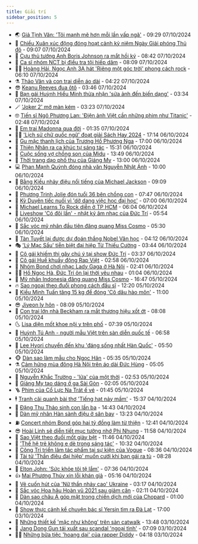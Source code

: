 ```yaml
---
title: Giải trí
sidebar_position: 5
---
```


<!-- vnexpress-giai-tri:START -->
- 🌏 [Giả Tịnh Văn: &#39;Tôi mạnh mẽ hơn mỗi lần vấp ngã&#39;](https://vnexpress.net/gia-tinh-van-toi-manh-me-hon-moi-lan-vap-nga-4801239.html) - 09:29 07/10/2024
- 💫 [Chiều Xuân xúc động đóng hoạt cảnh kỷ niệm Ngày Giải phóng Thủ đô](https://vnexpress.net/chieu-xuan-xuc-dong-dong-hoat-canh-ky-niem-ngay-giai-phong-thu-do-4801249.html) - 09:07 07/10/2024
- 🌮 [Cựu thủ tướng Anh Boris Johnson ra mắt hồi ký](https://vnexpress.net/cuu-thu-tuong-anh-boris-johnson-ra-mat-hoi-ky-4800477.html) - 08:42 07/10/2024
- 🧠 [Ca sĩ nhóm NCT bị điều tra tội hiếp dâm](https://vnexpress.net/ca-si-nhom-nct-bi-dieu-tra-toi-hiep-dam-4801181.html) - 08:09 07/10/2024
- 👨‍🏫 [Hoàng Hải, Ngọc Anh 3A hát &#39;Riêng một góc trời&#39; phong cách rock](https://vnexpress.net/hoang-hai-ngoc-anh-3a-hat-rieng-mot-goc-troi-phong-cach-rock-4801042.html) - 06:10 07/10/2024
- ⚗️ [Thảo Vân và con trai diễn áo dài](https://vnexpress.net/thao-van-va-con-trai-dien-ao-dai-4801038.html) - 04:22 07/10/2024
- 😎 [Keanu Reeves đua ôtô](https://vnexpress.net/keanu-reeves-dua-oto-4801010.html) - 03:46 07/10/2024
- 🫣 [Bạn gái Huỳnh Hiểu Minh thừa nhận &#39;sửa ảnh đến biến dạng&#39;](https://vnexpress.net/ban-gai-huynh-hieu-minh-thua-nhan-sua-anh-den-bien-dang-4801004.html) - 03:34 07/10/2024
- 🪄 [&#39;Joker 2&#39; mở màn kém](https://vnexpress.net/joker-2-mo-man-kem-4800936.html) - 03:23 07/10/2024
- 🤓 [Tiến sĩ Ngô Phương Lan: &#39;Điện ảnh Việt cần những phim như Titanic&#39;](https://vnexpress.net/tien-si-ngo-phuong-lan-dien-anh-viet-can-nhung-phim-nhu-titanic-4791747.html) - 02:48 07/10/2024
- 🫶 [Em trai Madonna qua đời](https://vnexpress.net/em-trai-madonna-qua-doi-4800883.html) - 01:35 07/10/2024
- 🧑‍🏫 [&#39;Lịch sử chữ quốc ngữ&#39; đoạt giải Sách Hay 2024](https://vnexpress.net/lich-su-chu-quoc-ngu-doat-giai-sach-hay-2024-4800860.html) - 17:14 06/10/2024
- 🦄 [Gu mặc thanh lịch của Trương Hồ Phương Nga](https://vnexpress.net/gu-mac-thanh-lich-cua-truong-ho-phuong-nga-4800836.html) - 17:00 06/10/2024
- 💫 [Thiện Nhân ra ca khúc tự sáng tác](https://vnexpress.net/thien-nhan-ra-ca-khuc-tu-sang-tac-4800865.html) - 15:31 06/10/2024
- 🎊 [Cuộc sống vợ chồng son của Midu](https://vnexpress.net/cuoc-song-vo-chong-son-cua-midu-4800861.html) - 13:49 06/10/2024
- 👹 [Thời trang dạo phố thu của Giáng My](https://vnexpress.net/thoi-trang-dao-pho-thu-cua-giang-my-4800314.html) - 13:00 06/10/2024
- 💻 [Phan Mạnh Quỳnh đóng nhà văn Nguyễn Nhật Ánh](https://vnexpress.net/phan-manh-quynh-dong-nha-van-nguyen-nhat-anh-4800834.html) - 10:00 06/10/2024
- 🤡 [Bằng Kiều nhảy điệu nổi tiếng của Michael Jackson](https://vnexpress.net/bang-kieu-nhay-dieu-noi-tieng-cua-michael-jackson-4800632.html) - 09:09 06/10/2024
- 🥰 [Phương Trinh Jolie đón tuổi 36 bên chồng con](https://vnexpress.net/phuong-trinh-jolie-don-tuoi-36-ben-chong-con-4800800.html) - 07:47 06/10/2024
- 🚀 [Kỳ Duyên tiếc nuối vì &#39;dở dang việc học đại học&#39;](https://vnexpress.net/ky-duyen-tiec-nuoi-vi-do-dang-viec-hoc-dai-hoc-4800765.html) - 07:00 06/10/2024
- 📝 [Michael Learns To Rock diễn ở TP HCM](https://vnexpress.net/michael-learns-to-rock-dien-o-tp-hcm-4800799.html) - 06:04 06/10/2024
- 🐲 [Liveshow &#39;Có đôi lần&#39; - nhật ký âm nhạc của Đức Trí](https://vnexpress.net/liveshow-co-doi-lan-nhat-ky-am-nhac-cua-duc-tri-4800698.html) - 05:54 06/10/2024
- 🎃 [Sắc vóc mỹ nhân đầu tiên đăng quang Miss Cosmo](https://vnexpress.net/sac-voc-my-nhan-dau-tien-dang-quang-miss-cosmo-4800732.html) - 05:30 06/10/2024
- 🤠 [Tàn Tuyết lại được dự đoán thắng Nobel Văn học](https://vnexpress.net/tan-tuyet-lai-duoc-du-doan-thang-nobel-van-hoc-4800761.html) - 04:12 06/10/2024
- 🎭 [&#39;Lý Mạc Sầu&#39; tiễn biệt đại hiệp Từ Thiếu Cường](https://vnexpress.net/ly-mac-sau-tien-biet-dai-hiep-tu-thieu-cuong-4800756.html) - 03:44 06/10/2024
- 🧰 [Cô gái khiếm thị gây chú ý tại show Đức Trí](https://vnexpress.net/co-gai-khiem-thi-gay-chu-y-tai-show-duc-tri-4800701.html) - 03:37 06/10/2024
- 🦍 [Cô gái Huế khuấy động Rap Việt](https://vnexpress.net/co-gai-hue-khuay-dong-rap-viet-4800726.html) - 02:58 06/10/2024
- 🌝 [Nhóm Bond chơi nhạc Lady Gaga ở Hà Nội](https://vnexpress.net/nhom-bond-choi-nhac-lady-gaga-o-ha-noi-4800730.html) - 02:41 06/10/2024
- 🧑‍💻 [Hồ Ngọc Hà, Đức Trí ôn lại thời yêu nhau](https://vnexpress.net/ho-ngoc-ha-duc-tri-on-lai-thoi-yeu-nhau-4800694.html) - 01:04 06/10/2024
- 🥸 [Mỹ nhân Indonesia đăng quang Miss Cosmo](https://vnexpress.net/my-nhan-indonesia-dang-quang-miss-cosmo-4800643.html) - 16:47 05/10/2024
- 🔥 [Sao ngoại theo đuổi phong cách đấu sĩ](https://vnexpress.net/sao-ngoai-theo-duoi-phong-cach-dau-si-4800518.html) - 12:20 05/10/2024
- 🐎 [Kiều Minh Tuấn tăng 15 kg để đóng &#39;Cô dâu hào môn&#39;](https://vnexpress.net/kieu-minh-tuan-tang-15-kg-de-dong-co-dau-hao-mon-4800551.html) - 11:00 05/10/2024
- 😎 [Jiyeon ly hôn](https://vnexpress.net/jiyeon-ly-hon-4800595.html) - 08:09 05/10/2024
- 🦄 [Con trai lớn nhà Beckham ra mắt thương hiệu xốt ớt](https://vnexpress.net/con-trai-lon-nha-beckham-ra-mat-thuong-hieu-xot-ot-4800567.html) - 08:08 05/10/2024
- 🌜 [Lisa diện mốt khoe nội y trên phố](https://vnexpress.net/lisa-dien-mot-khoe-noi-y-tren-pho-4800546.html) - 07:39 05/10/2024
- 🚦 [Huỳnh Tú Anh - người mẫu Việt trên sàn diễn quốc tế](https://vnexpress.net/huynh-tu-anh-nguoi-mau-viet-tren-san-dien-quoc-te-4800290.html) - 06:58 05/10/2024
- 🧐 [Lee Hyori chuyển đến khu &#39;đáng sống nhất Hàn Quốc&#39;](https://vnexpress.net/lee-hyori-chuyen-den-khu-dang-song-nhat-han-quoc-4800562.html) - 05:50 05/10/2024
- 🐵 [Dàn sao làm mẫu cho Ngọc Hân](https://vnexpress.net/dan-sao-lam-mau-cho-ngoc-han-4800556.html) - 05:35 05/10/2024
- ⚗️ [Cảm hứng mùa đông Hà Nội trên áo dài Đức Hùng](https://vnexpress.net/cam-hung-mua-dong-ha-noi-tren-ao-dai-duc-hung-4800490.html) - 05:05 05/10/2024
- 👺 [Nguyễn Khắc Trường - &#39;lửa&#39; của một thời](https://vnexpress.net/nguyen-khac-truong-lua-cua-mot-thoi-4799395.html) - 02:53 05/10/2024
- 🌊 [Giáng My tạo dáng ở ga Sài Gòn](https://vnexpress.net/giang-my-tao-dang-o-ga-sai-gon-4800232.html) - 02:05 05/10/2024
- 🪜 [Phim của Cổ Lực Na Trát ế vé](https://vnexpress.net/phim-cua-co-luc-na-trat-e-ve-4800446.html) - 01:45 05/10/2024
- 🕴 [Tranh cãi quanh bài thơ &#39;Tiếng hạt nảy mầm&#39;](https://vnexpress.net/tranh-cai-quanh-bai-tho-tieng-hat-nay-mam-4800393.html) - 15:37 04/10/2024
- 💃 [Đặng Thu Thảo sinh con lần ba](https://vnexpress.net/dang-thu-thao-sinh-con-lan-ba-4800406.html) - 14:43 04/10/2024
- 🦄 [Dàn mỹ nhân Hàn sành điệu ở sân bay](https://vnexpress.net/dan-my-nhan-han-sanh-dieu-o-san-bay-4796157.html) - 13:23 04/10/2024
- ⛽️ [Concert nhóm Bond góp hai tỷ đồng làm từ thiện](https://vnexpress.net/concert-nhom-bond-gop-hai-ty-dong-lam-tu-thien-4800383.html) - 12:41 04/10/2024
- 😎 [Hoài Linh sẽ diễn tiết mục tưởng nhớ Phi Nhung](https://vnexpress.net/hoai-linh-se-dien-tiet-muc-tuong-nho-phi-nhung-4800317.html) - 11:58 04/10/2024
- 🌊 [Sao Việt theo đuổi mốt giày bệt](https://vnexpress.net/sao-viet-theo-duoi-mot-giay-bet-4796574.html) - 11:46 04/10/2024
- 🐲 [&#39;Thế hệ trẻ không e dè trong sáng tác&#39;](https://vnexpress.net/the-he-tre-khong-e-de-trong-sang-tac-4800201.html) - 10:32 04/10/2024
- 💂 [Công Trí triển lãm tác phẩm tại sự kiện của Vogue](https://vnexpress.net/cong-tri-trien-lam-tac-pham-tai-su-kien-cua-vogue-4800133.html) - 08:36 04/10/2024
- 🙉 [Tài tử &#39;Thần điêu đại hiệp&#39; muốn cưới khi bạn gái ra tù](https://vnexpress.net/tai-tu-than-dieu-dai-hiep-muon-cuoi-khi-ban-gai-ra-tu-4800186.html) - 08:28 04/10/2024
- 💪 [Elton John: &#39;Sức khỏe tôi tệ lắm&#39;](https://vnexpress.net/elton-john-suc-khoe-toi-te-lam-4799879.html) - 07:36 04/10/2024
- 👍 [Mai Phương Thúy xin lỗi khán giả](https://vnexpress.net/mai-phuong-thuy-xin-loi-khan-gia-4800192.html) - 05:16 04/10/2024
- 💪 [Vẻ cuốn hút của &#39;Nữ thần nhảy cao&#39; Ukraine](https://vnexpress.net/ve-cuon-hut-cua-nu-than-nhay-cao-ukraine-4800118.html) - 03:17 04/10/2024
- 💄 [Sắc vóc Hoa hậu Hoàn vũ 2021 sau giảm cân](https://vnexpress.net/sac-voc-hoa-hau-hoan-vu-2021-sau-giam-can-4799421.html) - 02:11 04/10/2024
- 🦩 [Dàn sao châu Á góp mặt trong chiến dịch mới của Chopard](https://vnexpress.net/dan-sao-chau-a-gop-mat-trong-chien-dich-moi-cua-chopard-4799672.html) - 01:00 04/10/2024
- 🥸 [Show thực cảnh kể chuyện bác sĩ Yersin tìm ra Đà Lạt](https://vnexpress.net/show-thuc-canh-ke-chuyen-bac-si-yersin-tim-ra-da-lat-4796563.html) - 17:00 03/10/2024
- 🧰 [Những thiết kế &#39;mặc như không&#39; trên sàn catwalk](https://vnexpress.net/nhung-thiet-ke-mac-nhu-khong-tren-san-catwalk-4799934.html) - 13:48 03/10/2024
- 💼 [Jang Dong Gun tái xuất sau scandal &#39;ngoại tình&#39;](https://vnexpress.net/jang-dong-gun-tai-xuat-sau-scandal-ngoai-tinh-4799758.html) - 07:09 03/10/2024
- 🧑‍💻 [Những bữa tiệc &#39;hoang dại&#39; của rapper Diddy](https://vnexpress.net/nhung-bua-tiec-hoang-dai-cua-rapper-diddy-4797403.html) - 04:18 03/10/2024<!-- vnexpress-giai-tri:END -->
